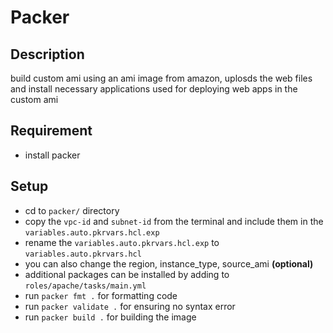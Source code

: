 # Packer

## Description
build custom ami using an ami image from amazon, uplosds the web files and install necessary applications used for deploying web apps in the custom ami

## Requirement
- install packer

## Setup
- cd to `packer/` directory
- copy the `vpc-id` and `subnet-id` from the terminal and include them in the `variables.auto.pkrvars.hcl.exp`
- rename the `variables.auto.pkrvars.hcl.exp` to `variables.auto.pkrvars.hcl`
- you can also change the region, instance_type, source_ami **(optional)**
- additional packages can be installed by adding to `roles/apache/tasks/main.yml`
- run `packer fmt .` for formatting code
- run `packer validate .` for ensuring no syntax error
- run `packer build .` for building the image